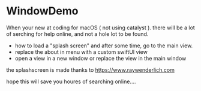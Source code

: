 # WindowDemo

When your new at coding for macOS ( not using catalyst ). there will be a lot of serching for help online, and not a hole lot to be found.

   -  how to load a "splash screen" and after some time, go to the main view.
   - replace the about in menu with a custom swiftUI view
   - open a view in a new window or replace the view in the main window
   
   
 the splashscreen is made thanks to https://www.raywenderlich.com
 
 
hope this will save you houres of  searching online....


   
   
  
